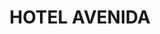 ---
layout: patrimoni-details
title:  "HOTEL AVENIDA"
collections: ["patrimoni-arquitectonic"]
coordinates:
  - group1:
        - [1.459073991059646, 42.358190347068017]
        - [1.458955993466388, 42.358426272039104]
        - [1.459174127221662, 42.358443598943964]
        - [1.459166578691451, 42.358217251615422]
        - [1.459073991059646, 42.358190347068017]
---